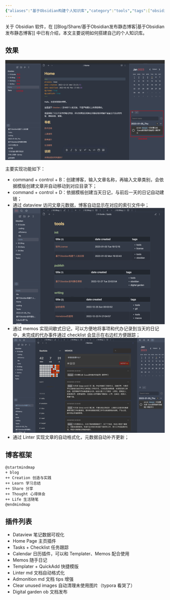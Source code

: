 ```yaml
---
{"aliases":"基于Obsidian构建个人知识库","category":"tools","tags":["obsidian","知识库"],"status":"published","link":"NA","date created":"2023-01-02 Mon 19:33:43","date modified":"2024-02-21 Wed 19:56:30","dg-publish":true,"permalink":"/Blog/Share/基于Obsidian构建个人知识库/","dgPassFrontmatter":true,"created":"2023-01-02T19:33:43.000+08:00","updated":"2024-02-21T19:56:32.680+08:00"}
---
```


关于 Obsidian 软件，在 [[Blog/Share/基于Obsidian发布静态博客\|基于Obsidian发布静态博客]] 中已有介绍，本文主要说明如何搭建自己的个人知识库。  

## 效果

![Pasted image 20230105222339](https://github.com/Yunz93/PicRepo/raw/main/image/Pasted%20image%2020230105222339.png)

主要实现功能如下：
- command + control + B：创建博客，输入文章名称，再输入文章类别，会依据模版创建文章并自动移动到对应目录下；
- command + control + D：依据模板创建当天日记，与前后一天的日记自动建链；
- 通过 dataview 访问文章元数据，博客自动显示在对应的索引文件中；![Pasted image 20230105224044](https://github.com/Yunz93/PicRepo/raw/main/image/Pasted%20image%2020230105224044.png)
- 通过 memos 实现间歇式日记，可以方便地将事项和代办记录到当天的日记中，未完成的代办事件通过 checklist 会显示在右边栏方便跟踪；![Pasted image 20230105224348](https://github.com/Yunz93/PicRepo/raw/main/image/Pasted%20image%2020230105224348.png)
- 通过 Linter 实现文章的自动格式化，元数据自动补齐更新；

## 博客框架

```plantuml
@startmindmap
+ blog
++ Creation 创造与实践
++ Learn 学习总结
++ Share 分享
++ Thought 心得体会
++ Life 生活随笔
@endmindmap
```

## 插件列表

- Dataview 笔记数据可视化
- Home Page 主页插件
- Tasks + Checklist 任务跟踪
- Calendar 日历插件，可以和 Templater、Memos 配合使用
- Memos 随手日记
- Templater + QuickAdd 快捷模版
- Linter md 文档自动格式化
- Admonition md 文档 tips 增强
- Clear unused images 自动清理未使用图片（typora 看哭了）
- Digital garden ob 文档发布
